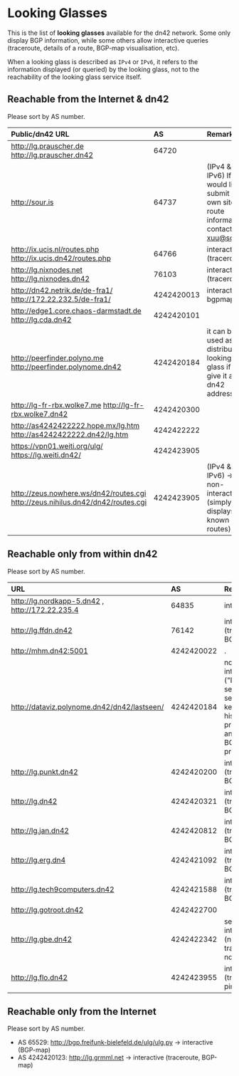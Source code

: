 # Looking Glasses

This is the list of **looking glasses** available for the dn42 network.  Some only display BGP information, while some others allow interactive queries (traceroute, details of a route, BGP-map visualisation, etc).

When a looking glass is described as `IPv4` or `IPv6`, it refers to the information displayed (or queried) by the looking glass, not to the reachability of the looking glass service itself.

## Reachable from the Internet & dn42

Please sort by AS number.

| Public/dn42 URL                            | AS                     | Remarks                    | State |
|:------------------------------------------------- |:---------------------- |:-------------------------- |:------|
|  http://lg.prauscher.de  http://lg.prauscher.dn42       |           64720         |                    | UP |
|  http://sour.is            |           64737        |         (IPv4 & IPv6) If you would like to submit your own site AS route information contact xuu@sour.is.   | UP |
|  http://ix.ucis.nl/routes.php   http://ix.ucis.dn42/routes.php        |           64766        |        interactive (traceroute)            | UP |
|  http://lg.nixnodes.net  http://lg.nixnodes.dn42         |           76103          |          interactive (traceroute)          | UP |
|  http://dn42.netrik.de/de-fra1/    http://172.22.232.5/de-fra1/         |          4242420013           |      interactive, bgpmap              | UP  |
|  http://edge1.core.chaos-darmstadt.de   http://lg.cda.dn42        |          4242420101          |                    |  |
|  http://peerfinder.polyno.me  http://peerfinder.polynome.dn42       |          4242420184           |        it can be used as a distributed looking glass if you give it a dn42 address.            | DOWN |
|  http://lg-fr-rbx.wolke7.me      http://lg-fr-rbx.wolke7.dn42      |          4242420300            |                    | DOWN |
|  http://as4242422222.hope.mx/lg.htm  http://as4242422222.dn42/lg.htm         |          4242422222           |                    |  |
|  https://vpn01.weiti.org/ulg/  https://lg.weiti.dn42/      |          4242423905           |                    | UP |
|  http://zeus.nowhere.ws/dn42/routes.cgi  http://zeus.nihilus.dn42/dn42/routes.cgi      |          4242423905           |        (IPv4 & IPv6) → non-interactive (simply displays all known routes)             | DOWN |


## Reachable only from within dn42

Please sort by AS number.

| URL                                               | AS                     | Remarks                    | State |
|:------------------------------------------------- |:---------------------- |:-------------------------- |:------|
| http://lg.nordkapp-5.dn42 , http://172.22.235.4                       | 64835               |            interactive                | DOWN |
| http://lg.ffdn.dn42                        | 76142 |    interactive (traceroute, BGP-map) | DOWN |
| http://mhm.dn42:5001                             | 4242420022  | .  | UP |
| http://dataviz.polynome.dn42/dn42/lastseen/                            | 4242420184  | non-interactive ("BGP last seen" service: keeps an history of previously announced BGP prefixes)  | DOWN |
|  http://lg.punkt.dn42                          |  4242420200 | interactive (traceroute, BGP-map)  | DOWN |
|  http://lg.dn42                         |  4242420321 | interactive (traceroute, BGP-map) | UP |
|  http://lg.jan.dn42                          | 4242420812  | interactive (traceroute, BGP-map)  | UP |
|  http://lg.erg.dn4                          | 4242421092  | interactive (traceroute, BGP-map)  | DOWN |
|  http://lg.tech9computers.dn42                          | 4242421588  | interactive (traceroute, BGP-map)  | UP |
|  http://lg.gotroot.dn42                          | 4242422700  |  | UP |
|  http://lg.gbe.dn42                           | 4242422342  |  semi-interactive (no traceroute, no ping) | UP |
|  http://lg.flo.dn42                          | 4242423955  |   interactive (traceroute, ping) | DOWN |

## Reachable only from the Internet

Please sort by AS number.

* AS 65529: http://bgp.freifunk-bielefeld.de/ulg/ulg.py → interactive (BGP-map)
* AS 4242420123: http://lg.grmml.net → interactive (traceroute, BGP-map)